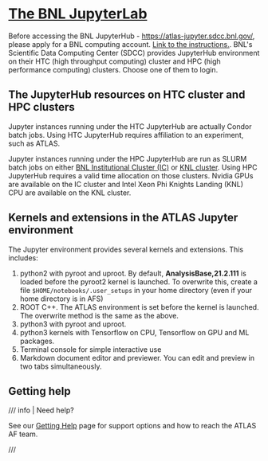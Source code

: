 # [The BNL JupyterLab](https://atlas-jupyter.sdcc.bnl.gov)

Before accessing the BNL JupyterHub - <https://atlas-jupyter.sdcc.bnl.gov/>,
please apply for a BNL computing account.
[Link to the instructions.](federated_id.md). BNL's Scientific Data Computing
Center (SDCC) provides JupyterHub environment on their HTC (high throughput
computing) cluster and HPC (high performance computing) clusters. Choose one of
them to login.

## The JupyterHub resources on HTC cluster and HPC clusters

Jupyter instances running under the HTC JupyterHub are actually Condor batch
jobs. Using HTC JupyterHub requires affiliation to an experiment, such as ATLAS.

Jupyter instances running under the HPC JupyterHub are run as SLURM batch jobs
on either
[BNL Institutional Cluster (IC)](https://www.racf.bnl.gov/experiments/sdcc/institutional-cluster/information)
or
[KNL cluster](https://www.racf.bnl.gov/experiments/sdcc/knl-cluster/information).
Using HPC JupyterHub requires a valid time allocation on those clusters. Nvidia
GPUs are available on the IC cluster and Intel Xeon Phi Knights Landing (KNL)
CPU are available on the KNL cluster.

## Kernels and extensions in the ATLAS Jupyter environment

The Jupyter environment provides several kernels and extensions. This includes:

1. python2 with pyroot and uproot. By default, **AnalysisBase,21.2.111** is
   loaded before the pyroot2 kernel is launched. To overwrite this, create a
   file `$HOME/notebooks/.user_setups` in your home directory (even if your home
   directory is in AFS)
2. ROOT C++. The ATLAS environment is set before the kernel is launched. The
   overwrite method is the same as the above.
3. python3 with pyroot and uproot.
4. python3 kernels with Tensorflow on CPU, Tensorflow on GPU and ML packages.
5. Terminal console for simple interactive use
6. Markdown document editor and previewer. You can edit and preview in two tabs
   simultaneously.

## Getting help

/// info | Need help?

See our [Getting Help](../getting_help.md) page for support options and how to reach the ATLAS AF team.

///
